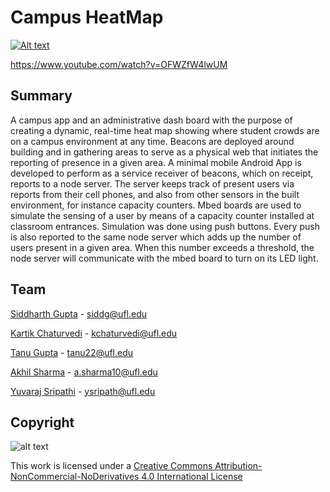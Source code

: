 # Campus HeatMap

[![Alt text](http://i3.ytimg.com/vi/OFWZfW4lwUM/maxresdefault.jpg)](https://www.youtube.com/watch?v=OFWZfW4lwUM)

<a>https://www.youtube.com/watch?v=OFWZfW4lwUM</a>

## 

## Summary
A campus app and an administrative dash board with the purpose of creating a dynamic, real-time heat map showing 
where student crowds are on a campus environment at any time. Beacons are deployed around building and in gathering areas to serve as a 
physical web that initiates the reporting of presence in a given area. 
A minimal mobile Android App is developed to perform as a service receiver of beacons, which on receipt, reports to a node server. 
The server keeps track of present users via reports from their cell phones, and also from other sensors in the built environment, 
for instance capacity counters. Mbed boards are used to simulate the sensing of a user by means of a capacity counter installed at classroom entrances. 
Simulation was done using push buttons. Every push is also reported to the same node server which adds up the number of users present in a given area. 
When this number exceeds a threshold, the node server will communicate with the mbed board to turn on its LED light.  
  
## Team

[Siddharth Gupta](https://www.linkedin.com/in/siddharth4gupta/) - siddg@ufl.edu

[Kartik Chaturvedi](https://ikartik.com) - kchaturvedi@ufl.edu

[Tanu Gupta](https://www.linkedin.com/in/tanu22) - tanu22@ufl.edu

[Akhil Sharma](https://www.linkedin.com/in/akhilsharma10/) - a.sharma10@ufl.edu

[Yuvaraj Sripathi](https://www.linkedin.com/in/yuvarajsripathi) - ysripath@ufl.edu


## Copyright

![alt text](https://i.creativecommons.org/l/by-nc-nd/4.0/88x31.png)

This work is licensed under a [Creative Commons Attribution-NonCommercial-NoDerivatives 4.0 International License](http://creativecommons.org/licenses/by-nc-nd/4.0/)


